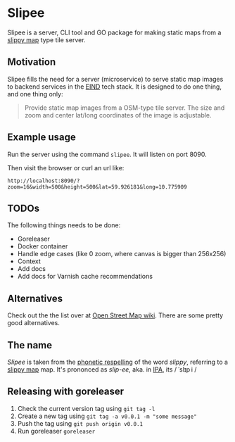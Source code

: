 # Slipee

Slipee is a server, CLI tool and GO package for making static maps from a [slippy map](https://wiki.openstreetmap.org/wiki/Slippy_Map) type tile server.

## Motivation

Slipee fills the need for a server (microservice) to serve static map images to backend services in the [EIND](eind.no) tech stack. It is designed to do one thing, and one thing only:

> Provide static map images from a OSM-type tile server. The size and zoom and center lat/long coordinates of the image is adjustable.

## Example usage

Run the server using the command `slipee`. It will listen on port 8090.

Then visit the browser or curl an url like:

`http://localhost:8090/?zoom=16&width=500&height=500&lat=59.926181&long=10.775909`

## TODOs

The following things needs to be done:

* Goreleaser
* Docker container
* Handle edge cases (like 0 zoom, where canvas is bigger than 256x256)
* Context
* Add docs
* Add docs for Varnish cache recommendations

## Alternatives

Check out the the list over at [Open Street Map wiki](https://wiki.openstreetmap.org/wiki/Static_map_images). There are some pretty good alternatives.

## The name

_Slipee_ is taken from the [phonetic respelling](https://en.wikipedia.org/wiki/Pronunciation_respelling) of the word _slippy_, referring to a [slippy map](https://wiki.openstreetmap.org/wiki/Slippy_Map) map. It's prononced as _slip-ee_, aka. in [IPA](https://en.wikipedia.org/wiki/International_Phonetic_Alphabet), its / ˈslɪp i /


## Releasing with goreleaser

1. Check the current version tag using `git tag -l`
2. Create a new tag using `git tag -a v0.0.1 -m "some message"`
3. Push the tag using `git push origin v0.0.1`
4. Run goreleaser `goreleaser`
